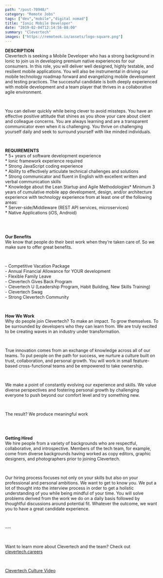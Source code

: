 ```yaml
---
path: "/post-70948/"
category: "Remote Jobs"
tags: ["dev","mobile","digital nomad"]
title: "Ionic Mobile Developer"
date: "2019-02-04T12:14:56-08:00"
summary: "Clevertech"
images: ["https://remoteok.io/assets/logo-square.png"]
---
```


<p><strong>DESCRIPTION</strong><br>Clevertech is seeking a Mobile Developer who has a strong background in Ionic to join us in developing premium native experiences for our consumers. In this role, you will deliver well designed, highly testable, and resilient mobile applications. You will also be instrumental in driving our mobile technology roadmap forward and evangelizing mobile development and testing practices. The successful candidate is both deeply experienced with mobile development and a team player that thrives in a collaborative agile environment.</p><br /><p>You can deliver quickly while being clever to avoid missteps. You have an effective positive attitude that shines as you show your care about client and colleague concerns. You are always learning and are a transparent communicator even when it is challenging. You thrive on challenging yourself daily and seek to surround yourself with like minded individuals.</p><br /><p><strong>REQUIREMENTS</strong><br>* 5+ years of software development experience<br>* Ionic framework experience required<br>* Strong JavaScript coding experience<br>* Ability to effectively articulate technical challenges and solutions<br>* Strong communicator and fluent in English with excellent written and verbal communication skills<br>* Knowledge about the Lean Startup and Agile Methodologies* Minimum 3 years of cumulative mobile app development, design, and/or architecture experience with technology experience from at least one of the following areas:<br>* Server-side/Middleware (REST API services, microservices)<br>* Native Applications (iOS, Android)</p><br /><p><br><strong>Our Benefits</strong><br>We know that people do their best work when they&rsquo;re taken care of. So we make sure to offer great benefits.</p><br /><p>- Competitive Vacation Package<br>- Annual Financial Allowance for YOUR development<br>- Flexible Family Leave<br>- Clevertech Gives Back Program<br>- Clevertech U (Leadership Program, Habit Building, New Skills Training)<br>- Clevertech Swag<br>- Strong Clevertech Community</p><br /><p><strong>How We Work</strong><br>Why do people join Clevertech? To make an impact. To grow themselves. To be surrounded by developers who they can learn from. We are truly excited to be creating waves in an industry under transformation.</p><br /><p>True innovation comes from an exchange of knowledge across all of our teams. To put people on the path for success, we nurture a culture built on trust, collaboration, and personal growth. You will work in small feature-based cross-functional teams and be empowered to take ownership.</p><br /><p>We make a point of constantly evolving our experience and skills. We value diverse perspectives and fostering personal growth by challenging everyone to push beyond our comfort level and try something new.</p><br /><p>The result? We produce meaningful work</p><br /><p><br><strong>Getting Hired</strong><br>We hire people from a variety of backgrounds who are respectful, collaborative, and introspective. Members of the tech team, for example, come from diverse backgrounds having worked as copy editors, graphic designers, and photographers prior to joining Clevertech.</p><br /><p>Our hiring process focuses not only on your skills but also on your professional and personal ambitions. We want to get to know you. We put a lot of thought into the interview process in order to get a holistic understanding of you while being mindful of your time. You will solve problems derived from the work we do on a daily basis followed by thoughtful discussions around potential fit. Whatever the outcome, we want you to have a great candidate experience.</p><br /><p>---</p><br /><p>Want to learn more about Clevertech and the team? Check out <a href="http://www.clevertech.careers" rel="nofollow">clevertech.careers</a></p><br /><p><a href="https://www.youtube.com/watch?v=KwOz-y4uuWk&amp;t=1s" rel="nofollow">Clevertech Culture Video</a></p>
